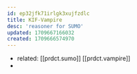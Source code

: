 ```yaml
---
id: ep32jfk71irlgk3xujfzdlc
title: KIF-Vampire
desc: 'reasoner for SUMO'
updated: 1709667166032
created: 1709666574970
---
```


- related: [[prdct.sumo]] [[prdct.vampire]]
- 